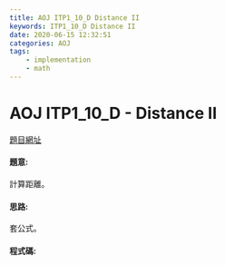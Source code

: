 ```yaml
---
title: AOJ ITP1_10_D Distance II
keywords: ITP1_10_D Distance II
date: 2020-06-15 12:32:51
categories: AOJ
tags:
    - implementation
    - math
---
```

# AOJ ITP1_10_D - Distance II
[題目網址](https://onlinejudge.u-aizu.ac.jp/courses/lesson/2/ITP1/all/ITP1_10_D)

#### 題意:
計算距離。

<!-- more -->
#### 思路:
套公式。

#### 程式碼:
<script src="https://gist.github.com/Daviswww/25bffb80e8b6bfdb46267f7ab8b8efc9.js"></script>
